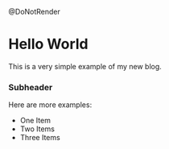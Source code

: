@DoNotRender

# Hello World

This is a very simple example of my new blog.

### Subheader

Here are more examples:
- One Item
- Two Items
- Three Items
